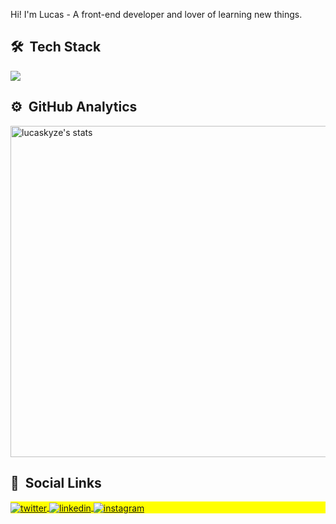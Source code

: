 <p>Hi! I'm Lucas - A front-end developer and lover of learning new things.</p>

## 🛠 &nbsp;Tech Stack

<p align="left">
  <a href="https://skillicons.dev">
    <img src="https://skillicons.dev/icons?i=html,css,js,mysql" />
  </a>
</p>

## ⚙️ &nbsp;GitHub Analytics

<p align="left">
<img width="530em" src="https://github-readme-stats.vercel.app/api?username=lucaskyze&show_icons=true&theme=vision-friendly-dark" alt="lucaskyze's stats"/>
</p>

## 📱 &nbsp;Social Links

<p align="left" style="background:yellow">
<a href="https://twitter.com/lucaskyze" target="_blank">
  <img align="center" src="https://img.shields.io/badge/-lucaskyze-05122A?style=flat&logo=twitter" alt="twitter"/>  
</a>
<a href="https://linkedin.com/in/lucaskyze" target="_blank">
  <img align="center" src="https://img.shields.io/badge/-lucaskyze-05122A?style=flat&logo=linkedin" alt="linkedin"/>
</a>
<a href="https://instagram.com/lucaskyze" target="_blank">
 <img align="center" src="https://img.shields.io/badge/-lucaskyze-05122A?style=flat&logo=instagram" alt="instagram"/>
</a>
</p>
